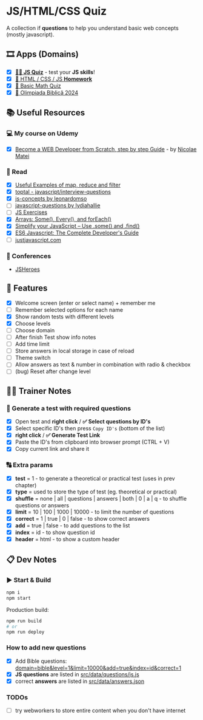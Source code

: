 # JS/HTML/CSS Quiz

A collection if **questions** to help you understand basic web concepts (mostly javascript).

## 🎞 Apps (Domains)

- [x] **[👩‍💻 JS Quiz](https://nmatei.github.io/simple-quiz-app/?domain=js&level=5-6-10)** - test your **JS skills**!
- [x] [📗 HTML / CSS / JS **Homework**](https://nmatei.github.io/simple-quiz-app/?domain=js-homework&level=10)
- [x] [🧮 Basic Math Quiz](https://nmatei.github.io/simple-quiz-app/?domain=math&level=22)
- [x] [📖 Olimpiada Biblică 2024](https://nmatei.github.io/simple-quiz-app/?domain=bible&level=2-3-5&limit=10)

## 📚 Useful Resources

### ‍💻 My course on Udemy

- [x] [Become a WEB Developer from Scratch, step by step Guide](https://nmatei.github.io/web) - by [Nicolae Matei](https://nmatei.github.io/)

### 📖 Read

- [x] [Useful Examples of map, reduce and filter](https://link.medium.com/XezVbaWgNT)
- [x] [toptal - javascript/interview-questions](https://www.toptal.com/javascript/interview-questions)
- [x] [js-concepts by leonardomso](https://github.com/leonardomso/33-js-concepts#1-call-stack)
- [ ] [javascript-questions by lydiahallie](https://github.com/lydiahallie/javascript-questions/blob/master/README.md)
- [ ] [JS Exercises](https://ydkjs-exercises.com/)
- [x] [Arrays: Some(), Every(), and forEach()](https://levelup.gitconnected.com/javascript-array-some-vs-every-vs-foreach-knowledge-scoops-81dfe43369c6)
- [x] [Simplify your JavaScript – Use .some() and .find()](https://medium.com/poka-techblog/simplify-your-javascript-use-some-and-find-f9fb9826ddfd)
- [x] [ES6 Javascript: The Complete Developer's Guide](https://www.udemy.com/course/javascript-es6-tutorial/#overview)
- [ ] [justjavascript.com](https://justjavascript.com/)

### 🎥 Conferences

- [JSHeroes](https://www.youtube.com/c/JSHeroes)

## 💠 Features

- [x] Welcome screen (enter or select name) + remember me
- [ ] Remember selected options for each name
- [x] Show random tests with different levels
- [x] Choose levels
- [ ] Choose domain
- [ ] After finish Test show info notes
- [ ] Add time limit
- [ ] Store answers in local storage in case of reload
- [ ] Theme switch
- [ ] Allow answers as text & number in combination with radio & checkbox
- [ ] (bug) Reset after change level

## 👨‍🏫 Trainer Notes

### 📃 Generate a test with required questions

- [x] Open test and **right click** / **✅ Select questions by ID's**
- [x] Select specific ID's then press `Copy ID's` (bottom of the list)
- [x] **right click** / **✅ Generate Test Link**
- [x] Paste the ID's from clipboard into browser prompt (CTRL + V)
- [x] Copy current link and share it

### 🔠 Extra params

- [x] **test** = 1 - to generate a theoretical or practical test (uses in prev chapter)
- [x] **type** = used to store the type of test (eg. theoretical or practical)
- [x] **shuffle** = none | all | questions | answers | both | 0  | a | q - to shuffle questions or answers
- [x] **limit** = 10 | 100 | 1000 | 10000 - to limit the number of questions
- [x] **correct** = 1 | true | 0 | false - to show correct answers
- [x] **add** = true | false - to add questions to the list
- [x] **index** = id - to show question id
- [x] **header** = html - to show a custom header

## 📋 Dev Notes

### ▶ Start & Build

```sh
npm i
npm start
```

Production build:

```sh
npm run build
# or
npm run deploy
```

### How to add new questions

- [x] Add Bible questions: [domain=bible&level=1&limit=10000&add=true&index=id&correct=1](https://nmatei.github.io/simple-quiz-app/?domain=bible&level=1&limit=10000&add=true&index=id&correct=1)
- [x] **JS questions** are listed in [src/data/questions/js.js](src/data/questions/js.js)
- [x] correct **answers** are listed in [src/data/answers.json](src/data/answers.json)

### TODOs

- [ ] try webworkers to store entire content when you don't have internet
